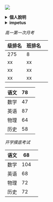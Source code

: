 ![
](https://s2.ax1x.com/2019/10/16/KiD0aT.png)
<details> 
  <summary><b>個人說明</b></summary>
这个网页用来记录我的高中成绩。谢谢关心，共同进步! 数据来源:学校成绩册。
</details> 
<details>
  <summary><b> impetus </b></summary>
  <img src="https://s2.ax1x.com/2019/10/17/KAZmc9.md.png" alt="微信" style="max-width:100%;">
</details> 

*高一第一次月考*    

级排名 | 班排名 |   |
-|-|-
275 | 8|   |
xx | xx |   |
xx | xx |   |
xx | xx |   |


语文 | 78 |   | 
-|-|-
数学 | 47 |   |
英语 | 87 |   |
物理 | 64 |   |
历史 | 58 |   |

*开学摸底考试*  

语文 | 68 |   |
-|-|-
数学 | 104|   |
英语 | 68 |   |
物理 | 72 |   |
历史 | 72 |   |
